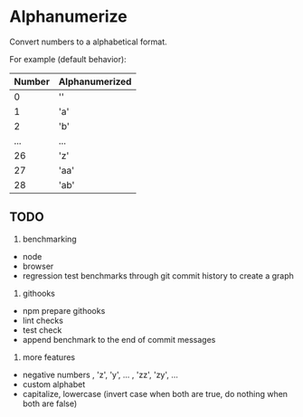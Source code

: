 # Alphanumerize

Convert numbers to a alphabetical format.

For example (default behavior):

| Number | Alphanumerized |
| ------ | -------------- |
| 0 | '' |
| 1 | 'a' |
| 2 | 'b' |
| ... | ... |
| 26 | 'z' |
| 27 | 'aa' |
| 28 | 'ab' |

## TODO

1. benchmarking
  - node
  - browser
  - regression test benchmarks through git commit history to create a graph
1. githooks
  - npm prepare githooks
  - lint checks
  - test check
  - append benchmark to the end of commit messages
1. more features
  - negative numbers , 'z', 'y', ... , 'zz', 'zy', ...
  - custom alphabet
  - capitalize, lowercase (invert case when both are true, do nothing when both are false)
